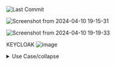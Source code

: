 ![Last Commit](https://img.shields.io/github/last-commit/MateusLeviDev/lev-microservices)


![Screenshot from 2024-04-10 19-15-31](https://github.com/MateusLeviDev/springboot-microservices/assets/101754313/4f3ea629-3a22-43d3-b429-aa6d4c2f59d1)

![Screenshot from 2024-04-10 19-19-33](https://github.com/MateusLeviDev/springboot-microservices/assets/101754313/facfd513-61c0-47e2-902b-46529f63e709)

KEYCLOAK
![image](https://github.com/MateusLeviDev/springboot-microservices/assets/101754313/3a409f01-96ff-40f7-8b08-988d57139622)



<details>
  <summary>Use Case/collapse</summary>
  

  Testcontainers: is a testing library that provides easy and lightweight APIs for bootstrapping integration tests with real services wrapped in Docker containers. <br>
  permitem a execução de testes em ambientes isolados <br>
  testar a aplicação com os mesmos serviços que serão utilizados em produção. Configuração Simplificada, Limpeza Automática <br>
  podem ser executados em diversos ambientes, incluindo máquinas locais de desenvolvimento, servidores de integração contínua (CI), e ambientes de nuvem, desde que  <br>
  suportem Docker. <br>

  KEYCLOAK: é uma ferramenta criada pela empresa Red Hat e que faz o gerenciamento de credenciais de usuários e de suas permissões.  <br>
  O Keycloak pode também ser o repositório oficial de usuários de uma companhia, seja através de um cadastro de todos ou usuários, ou de um vínculo com uma base de dados  <br>
  Além desses conceitos mais básicos, tem mais 2 que vale a pena comentarmos aqui:<br>

  Identity Providers: São provedores de identidade externos a companhia para que o usuário possa fazer seu próprio cadastro, como por exemplo, login através do Google, 
  Facebook, Linkedin, etc. User Federation: Base de dados externas onde podemos vincular com o Keycloak. <br>
  Exemplo, se a companhia já possui uma base ldap com todos os usuários, é possível conectar com o Keycloak e automaticamente obter todos esses usuários sem que seja 
  necessário o cadastro individual (e manual) deles. já existente, como o ldap, por exemplo. <br>

  EUREKA: atuar como um servidor de registro centralizado, onde cada microserviço registrado informa ao servidor sua localização (endereço IP e porta)
  A arquitetura baseada em Eureka segue um modelo cliente-servidor, onde cada serviço cliente registra-se no servidor Eureka quando é iniciado e cancela o <br>
  registro quando é encerrado. O servidor Eureka mantém um registro atualizado de todos os serviços registrados e fornece uma interface de consulta para os 
  clientes procurarem e descobrirem os serviços disponíveis. também oferece recursos de tolerância a falhas e balanceamento de carga. 
  trabalhar e monitorar os microservices.<br>

  Uso de mongodb e mysql: a escolha do banco de dados para cada serviço geralmente é baseada em vários fatores, incluindo requisitos de negócios, necessidades de 
  desempenho, escalabilidade e preferências da equipe de desenvolvimento. MongoDB - Modelagem de Dados Flexível, ideal para cenários onde os dados podem ter estruturas variáveis <br>
  ou semi-estruturadas, como os detalhes de um produto que podem variar dependendo do tipo de produto. Escalabilidade Horizontal: MongoDB é altamente escalável e suporta facilmente 
  a distribuição de dados em vários nós<br>
  MySQL - Consistência e Integridade de Dados, Relacionamentos e consultas Complexas

  A comunicação assíncrona é adequada quando o serviço de pedidos não precisa esperar uma resposta imediata do serviço de notificação para concluir a operação. Em vez disso, ele apenas envia 
  uma mensagem de notificação para o serviço de notificação e continua com sua operação.
  Benefícios:

    Desacoplamento: A comunicação assíncrona permite um acoplamento mais fraco entre os serviços, pois o serviço de pedidos não precisa esperar pela resposta do serviço de notificação.
    Resiliência: Se o serviço de notificação estiver temporariamente indisponível, o serviço de pedidos pode continuar funcionando normalmente e tentar enviar a mensagem de notificação posteriormente, sem interrupção.
    Escalabilidade: Como o serviço de pedidos não está esperando pela resposta do serviço de notificação, ele pode processar pedidos em paralelo e escalar horizontalmente de forma mais eficiente.

  A comunicação síncrona é adequada quando o serviço de pedidos precisa da resposta imediata do serviço de inventário para concluir a operação de pedido. Por exemplo, o serviço de pedidos pode precisar verificar 
  se há inventário suficiente antes de confirmar um pedido.
  
  
</details>
